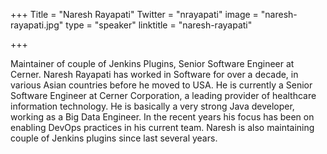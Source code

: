 +++
Title = "Naresh Rayapati"
Twitter = "nrayapati"
image = "naresh-rayapati.jpg"
type = "speaker"
linktitle = "naresh-rayapati"

+++

Maintainer of couple of Jenkins Plugins, Senior Software Engineer at Cerner.
Naresh Rayapati has worked in Software for over a decade, in various Asian countries before he moved to USA. He is currently a Senior Software Engineer at Cerner Corporation, a leading provider of healthcare information technology. He is basically a very strong Java developer, working as a Big Data Engineer. In the recent years his focus has been on enabling DevOps practices in his current team. Naresh is also maintaining couple of Jenkins plugins since last several years. 